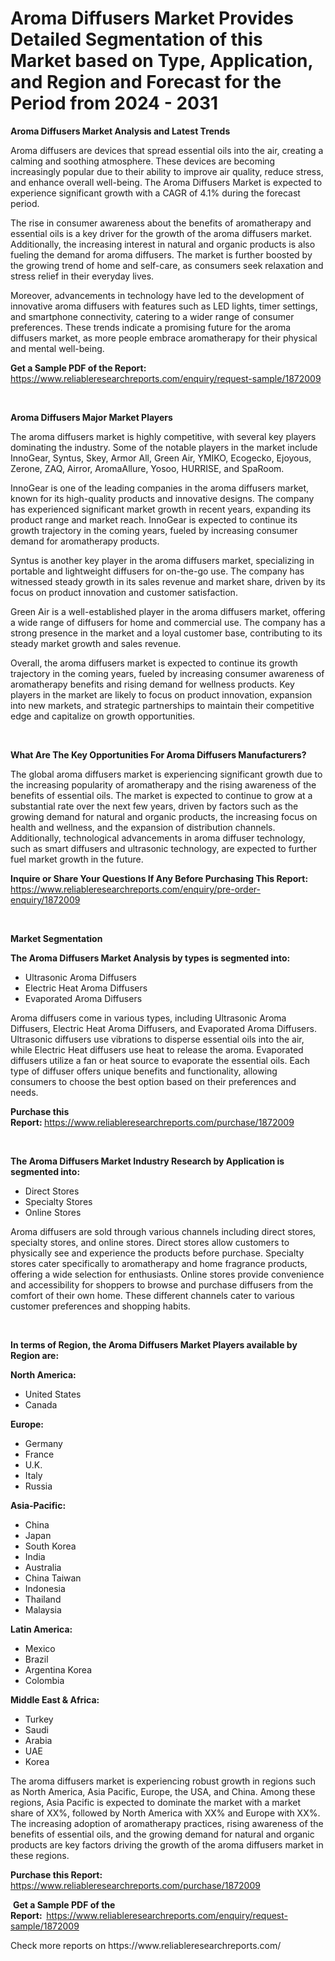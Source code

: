 <p><h1>Aroma Diffusers Market Provides Detailed Segmentation of this Market based on Type, Application, and Region and Forecast for the Period from 2024 - 2031</h1></p><p><strong>Aroma Diffusers Market Analysis and Latest Trends</strong></p>
<p><p>Aroma diffusers are devices that spread essential oils into the air, creating a calming and soothing atmosphere. These devices are becoming increasingly popular due to their ability to improve air quality, reduce stress, and enhance overall well-being. The Aroma Diffusers Market is expected to experience significant growth with a CAGR of 4.1% during the forecast period.</p><p>The rise in consumer awareness about the benefits of aromatherapy and essential oils is a key driver for the growth of the aroma diffusers market. Additionally, the increasing interest in natural and organic products is also fueling the demand for aroma diffusers. The market is further boosted by the growing trend of home and self-care, as consumers seek relaxation and stress relief in their everyday lives.</p><p>Moreover, advancements in technology have led to the development of innovative aroma diffusers with features such as LED lights, timer settings, and smartphone connectivity, catering to a wider range of consumer preferences. These trends indicate a promising future for the aroma diffusers market, as more people embrace aromatherapy for their physical and mental well-being.</p></p>
<p><strong>Get a Sample PDF of the Report:&nbsp;</strong> <a href="https://www.reliableresearchreports.com/enquiry/request-sample/1872009">https://www.reliableresearchreports.com/enquiry/request-sample/1872009</a></p>
<p>&nbsp;</p>
<p><strong>Aroma Diffusers Major Market Players</strong></p>
<p><p>The aroma diffusers market is highly competitive, with several key players dominating the industry. Some of the notable players in the market include InnoGear, Syntus, Skey, Armor All, Green Air, YMIKO, Ecogecko, Ejoyous, Zerone, ZAQ, Airror, AromaAllure, Yosoo, HURRISE, and SpaRoom.</p><p>InnoGear is one of the leading companies in the aroma diffusers market, known for its high-quality products and innovative designs. The company has experienced significant market growth in recent years, expanding its product range and market reach. InnoGear is expected to continue its growth trajectory in the coming years, fueled by increasing consumer demand for aromatherapy products.</p><p>Syntus is another key player in the aroma diffusers market, specializing in portable and lightweight diffusers for on-the-go use. The company has witnessed steady growth in its sales revenue and market share, driven by its focus on product innovation and customer satisfaction.</p><p>Green Air is a well-established player in the aroma diffusers market, offering a wide range of diffusers for home and commercial use. The company has a strong presence in the market and a loyal customer base, contributing to its steady market growth and sales revenue.</p><p>Overall, the aroma diffusers market is expected to continue its growth trajectory in the coming years, fueled by increasing consumer awareness of aromatherapy benefits and rising demand for wellness products. Key players in the market are likely to focus on product innovation, expansion into new markets, and strategic partnerships to maintain their competitive edge and capitalize on growth opportunities.</p></p>
<p>&nbsp;</p>
<p><strong>What Are The Key Opportunities For Aroma Diffusers Manufacturers?</strong></p>
<p><p>The global aroma diffusers market is experiencing significant growth due to the increasing popularity of aromatherapy and the rising awareness of the benefits of essential oils. The market is expected to continue to grow at a substantial rate over the next few years, driven by factors such as the growing demand for natural and organic products, the increasing focus on health and wellness, and the expansion of distribution channels. Additionally, technological advancements in aroma diffuser technology, such as smart diffusers and ultrasonic technology, are expected to further fuel market growth in the future.</p></p>
<p><strong>Inquire or Share Your Questions If Any Before Purchasing This Report:</strong> <a href="https://www.reliableresearchreports.com/enquiry/pre-order-enquiry/1872009">https://www.reliableresearchreports.com/enquiry/pre-order-enquiry/1872009</a></p>
<p>&nbsp;</p>
<p><strong>Market Segmentation</strong></p>
<p><strong>The Aroma Diffusers Market Analysis by types is segmented into:</strong></p>
<p><ul><li>Ultrasonic Aroma Diffusers</li><li>Electric Heat Aroma Diffusers</li><li>Evaporated Aroma Diffusers</li></ul></p>
<p><p>Aroma diffusers come in various types, including Ultrasonic Aroma Diffusers, Electric Heat Aroma Diffusers, and Evaporated Aroma Diffusers. Ultrasonic diffusers use vibrations to disperse essential oils into the air, while Electric Heat diffusers use heat to release the aroma. Evaporated diffusers utilize a fan or heat source to evaporate the essential oils. Each type of diffuser offers unique benefits and functionality, allowing consumers to choose the best option based on their preferences and needs.</p></p>
<p><strong>Purchase this Report:&nbsp;</strong><a href="https://www.reliableresearchreports.com/purchase/1872009">https://www.reliableresearchreports.com/purchase/1872009</a></p>
<p>&nbsp;</p>
<p><strong>The Aroma Diffusers Market Industry Research by Application is segmented into:</strong></p>
<p><ul><li>Direct Stores</li><li>Specialty Stores</li><li>Online Stores</li></ul></p>
<p><p>Aroma diffusers are sold through various channels including direct stores, specialty stores, and online stores. Direct stores allow customers to physically see and experience the products before purchase. Specialty stores cater specifically to aromatherapy and home fragrance products, offering a wide selection for enthusiasts. Online stores provide convenience and accessibility for shoppers to browse and purchase diffusers from the comfort of their own home. These different channels cater to various customer preferences and shopping habits.</p></p>
<p>&nbsp;</p>
<p><strong>In terms of Region, the Aroma Diffusers Market Players available by Region are:</strong></p>
<p>
    <p> <strong> North America: </strong>
        <ul>
            <li>United States</li>
            <li>Canada</li>
        </ul>
        </p> 
    <p> <strong> Europe: </strong>
        <ul>
            <li>Germany</li>
            <li>France</li>
            <li>U.K.</li>
            <li>Italy</li>
            <li>Russia</li>
        </ul>
        </p> 
    <p> <strong> Asia-Pacific: </strong>
        <ul>
            <li>China</li>
            <li>Japan</li>
            <li>South Korea</li>
            <li>India</li>
            <li>Australia</li>
            <li>China Taiwan</li>
            <li>Indonesia</li>
            <li>Thailand</li>
            <li>Malaysia</li>
        </ul>
        </p> 
    <p> <strong> Latin America: </strong>
        <ul>
            <li>Mexico</li>
            <li>Brazil</li>
            <li>Argentina Korea</li>
            <li>Colombia</li>
        </ul>
        </p> 
    <p> <strong> Middle East & Africa: </strong>
        <ul>
            <li>Turkey</li>
            <li>Saudi</li>
            <li>Arabia</li>
            <li>UAE</li>
            <li>Korea</li>
        </ul>
    </p>
    </p>
<p><p>The aroma diffusers market is experiencing robust growth in regions such as North America, Asia Pacific, Europe, the USA, and China. Among these regions, Asia Pacific is expected to dominate the market with a market share of XX%, followed by North America with XX% and Europe with XX%. The increasing adoption of aromatherapy practices, rising awareness of the benefits of essential oils, and the growing demand for natural and organic products are key factors driving the growth of the aroma diffusers market in these regions.</p></p>
<p><strong>Purchase this Report: </strong><a href="https://www.reliableresearchreports.com/purchase/1872009">https://www.reliableresearchreports.com/purchase/1872009</a></p>
<p>&nbsp;<strong>Get a Sample PDF of the Report:&nbsp;&nbsp;</strong><a href="https://www.reliableresearchreports.com/enquiry/request-sample/1872009">https://www.reliableresearchreports.com/enquiry/request-sample/1872009</a></p>
<p><strong></strong></p>
<p>Check more reports on https://www.reliableresearchreports.com/</p>